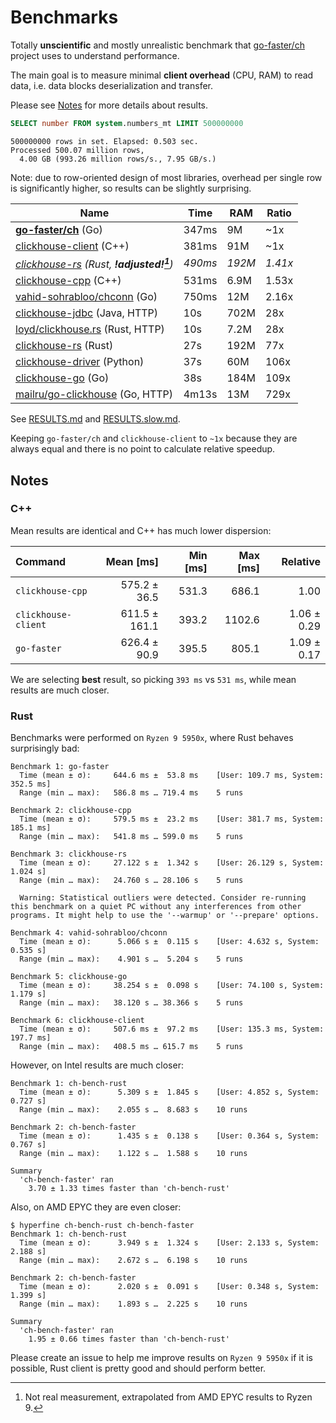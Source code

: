 # Benchmarks

Totally **unscientific** and mostly unrealistic benchmark that
[go-faster/ch][faster] project uses to understand performance.

The main goal is to measure minimal **client overhead** (CPU, RAM) to read data,
i.e. data blocks deserialization and transfer.

Please see [Notes](#Notes) for more details about results.

```sql
SELECT number FROM system.numbers_mt LIMIT 500000000
```
```
500000000 rows in set. Elapsed: 0.503 sec.
Processed 500.07 million rows,
  4.00 GB (993.26 million rows/s., 7.95 GB/s.)
```

Note: due to row-oriented design of most libraries, overhead per single row
is significantly higher, so results can be slightly surprising.

| Name                                             | Time    | RAM    | Ratio   |
|--------------------------------------------------|---------|--------|---------|
| **[go-faster/ch][faster]** (Go)                  | 347ms   | 9M     | ~1x     |
| [clickhouse-client][client] (C++)                | 381ms   | 91M    | ~1x     |
| *[clickhouse-rs][rs] (Rust, **!adjusted![^1]**)* | *490ms* | *192M* | *1.41x* |
| [clickhouse-cpp][cpp] (C++)                      | 531ms   | 6.9M   | 1.53x   |
| [vahid-sohrabloo/chconn][vahid] (Go)             | 750ms   | 12M    | 2.16x   |
| [clickhouse-jdbc][jdbc] (Java, HTTP)             | 10s     | 702M   | 28x     |
| [loyd/clickhouse.rs][rs-http] (Rust, HTTP)       | 10s     | 7.2M   | 28x     |
| [clickhouse-rs][rs] (Rust)                       | 27s     | 192M   | 77x     |
| [clickhouse-driver][py] (Python)                 | 37s     | 60M    | 106x    |
| [clickhouse-go][go] (Go)                         | 38s     | 184M   | 109x    |
| [mailru/go-clickhouse][mail] (Go, HTTP)          | 4m13s   | 13M    | 729x    |

[client]:  https://clickhouse.com/docs/en/interfaces/cli/ "Native command-line client (Official)"
[faster]:  https://github.com/go-faster/ch "go-faster/ch"
[rs]:      https://github.com/suharev7/clickhouse-rs "suharev7/clickhouse-rs"
[cpp]:     https://github.com/ClickHouse/clickhouse-cpp "C++ client library for ClickHouse (Official)"
[vahid]:   https://github.com/vahid-sohrabloo/chconn "Low-level ClickHouse database driver for Golang"
[jdbc]:    https://github.com/ClickHouse/clickhouse-jdbc "DBC driver for ClickHouse (Official)"
[rs-http]: https://github.com/loyd/clickhouse.rs "A typed client for ClickHouse (HTTP)"
[py]:      https://github.com/mymarilyn/clickhouse-driver
[go]:      https://github.com/ClickHouse/clickhouse-go "Golang driver for ClickHouse (Official)"
[mail]:    https://github.com/mailru/go-clickhouse "Golang SQL database driver (HTTP, TSV format)"

[^1]: Not real measurement, extrapolated from AMD EPYC results to Ryzen 9.

See [RESULTS.md](./RESULTS.md) and [RESULTS.slow.md](./RESULTS.slow.md).

Keeping `go-faster/ch` and `clickhouse-client` to `~1x` because they are always equal and there is no point to calculate
relative speedup.

## Notes

### C++
Mean results are identical and C++ has much lower dispersion:

| Command             |     Mean [ms] | Min [ms] | Max [ms] |    Relative |
|:--------------------|--------------:|---------:|---------:|------------:|
| `clickhouse-cpp`    |  575.2 ± 36.5 |    531.3 |    686.1 |        1.00 |
| `clickhouse-client` | 611.5 ± 161.1 |    393.2 |   1102.6 | 1.06 ± 0.29 |
| `go-faster`         |  626.4 ± 90.9 |    395.5 |    805.1 | 1.09 ± 0.17 |


We are selecting **best** result, so picking `393 ms` vs `531 ms`, while mean results
are much closer.

### Rust

Benchmarks were performed on `Ryzen 9 5950x`, where Rust behaves surprisingly bad:
```console
Benchmark 1: go-faster
  Time (mean ± σ):     644.6 ms ±  53.8 ms    [User: 109.7 ms, System: 352.5 ms]
  Range (min … max):   586.8 ms … 719.4 ms    5 runs

Benchmark 2: clickhouse-cpp
  Time (mean ± σ):     579.5 ms ±  23.2 ms    [User: 381.7 ms, System: 185.1 ms]
  Range (min … max):   541.8 ms … 599.0 ms    5 runs

Benchmark 3: clickhouse-rs
  Time (mean ± σ):     27.122 s ±  1.342 s    [User: 26.129 s, System: 1.024 s]
  Range (min … max):   24.760 s … 28.106 s    5 runs

  Warning: Statistical outliers were detected. Consider re-running this benchmark on a quiet PC without any interferences from other programs. It might help to use the '--warmup' or '--prepare' options.

Benchmark 4: vahid-sohrabloo/chconn
  Time (mean ± σ):      5.066 s ±  0.115 s    [User: 4.632 s, System: 0.535 s]
  Range (min … max):    4.901 s …  5.204 s    5 runs

Benchmark 5: clickhouse-go
  Time (mean ± σ):     38.254 s ±  0.098 s    [User: 74.100 s, System: 1.179 s]
  Range (min … max):   38.120 s … 38.366 s    5 runs

Benchmark 6: clickhouse-client
  Time (mean ± σ):     507.6 ms ±  97.2 ms    [User: 135.3 ms, System: 197.7 ms]
  Range (min … max):   408.5 ms … 615.7 ms    5 runs
```

However, on Intel results are much closer:
```console
Benchmark 1: ch-bench-rust
  Time (mean ± σ):      5.309 s ±  1.845 s    [User: 4.852 s, System: 0.727 s]
  Range (min … max):    2.055 s …  8.683 s    10 runs

Benchmark 2: ch-bench-faster
  Time (mean ± σ):      1.435 s ±  0.138 s    [User: 0.364 s, System: 0.767 s]
  Range (min … max):    1.122 s …  1.588 s    10 runs

Summary
  'ch-bench-faster' ran
    3.70 ± 1.33 times faster than 'ch-bench-rust'
```

Also, on AMD EPYC they are even closer:
```console
$ hyperfine ch-bench-rust ch-bench-faster
Benchmark 1: ch-bench-rust
  Time (mean ± σ):      3.949 s ±  1.324 s    [User: 2.133 s, System: 2.188 s]
  Range (min … max):    2.672 s …  6.198 s    10 runs

Benchmark 2: ch-bench-faster
  Time (mean ± σ):      2.020 s ±  0.091 s    [User: 0.348 s, System: 1.399 s]
  Range (min … max):    1.893 s …  2.225 s    10 runs

Summary
  'ch-bench-faster' ran
    1.95 ± 0.66 times faster than 'ch-bench-rust'
```

Please create an issue to help me improve results on `Ryzen 9 5950x` if it is possible,
Rust client is pretty good and should perform better.
